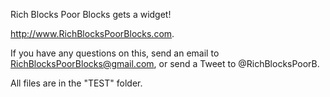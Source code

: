 Rich Blocks Poor Blocks gets a widget!

http://www.RichBlocksPoorBlocks.com.

If you have any questions on this, send an email to RichBlocksPoorBlocks@gmail.com, or send a Tweet to @RichBlocksPoorB.

All files are in the "TEST" folder.